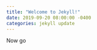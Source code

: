 ```yaml
---
title: "Welcome to Jekyll!"
date: 2019-09-20 08:00:00 -0400
categories: jekyll update
---
```


Now go
